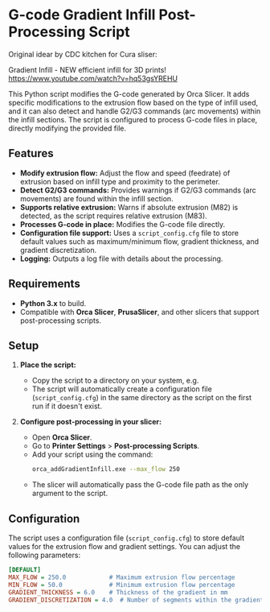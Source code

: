# G-code Gradient Infill Post-Processing Script

Original idear by CDC kitchen for Cura sliser:

Gradient Infill - NEW efficient infill for 3D prints!
https://www.youtube.com/watch?v=hq53gsYREHU

This Python script modifies the G-code generated by Orca Slicer. It adds specific modifications to the extrusion flow based on the type of infill used, and it can also detect and handle G2/G3 commands (arc movements) within the infill sections. The script is configured to process G-code files in place, directly modifying the provided file.

## Features

- **Modify extrusion flow:** Adjust the flow and speed (feedrate) of extrusion based on infill type and proximity to the perimeter.
- **Detect G2/G3 commands:** Provides warnings if G2/G3 commands (arc movements) are found within the infill section.
- **Supports relative extrusion:** Warns if absolute extrusion (M82) is detected, as the script requires relative extrusion (M83).
- **Processes G-code in place:** Modifies the G-code file directly.
- **Configuration file support:** Uses a `script_config.cfg` file to store default values such as maximum/minimum flow, gradient thickness, and gradient discretization.
- **Logging:** Outputs a log file with details about the processing.

## Requirements

- **Python 3.x** to build.
- Compatible with **Orca Slicer**, **PrusaSlicer**, and other slicers that support post-processing scripts.

## Setup

1. **Place the script:**
   - Copy the script to a directory on your system, e.g.
   - The script will automatically create a configuration file (`script_config.cfg`) in the same directory as the script on the first run if it doesn't exist.

2. **Configure post-processing in your slicer:**
   - Open **Orca Slicer**.
   - Go to **Printer Settings** > **Post-processing Scripts**.
   - Add your script using the command:
     ```bash
     orca_addGradientInfill.exe --max_flow 250
     ```
   - The slicer will automatically pass the G-code file path as the only argument to the script.

## Configuration

The script uses a configuration file (`script_config.cfg`) to store default values for the extrusion flow and gradient settings. You can adjust the following parameters:

```ini
[DEFAULT]
MAX_FLOW = 250.0            # Maximum extrusion flow percentage
MIN_FLOW = 50.0             # Minimum extrusion flow percentage
GRADIENT_THICKNESS = 6.0    # Thickness of the gradient in mm
GRADIENT_DISCRETIZATION = 4.0  # Number of segments within the gradient
